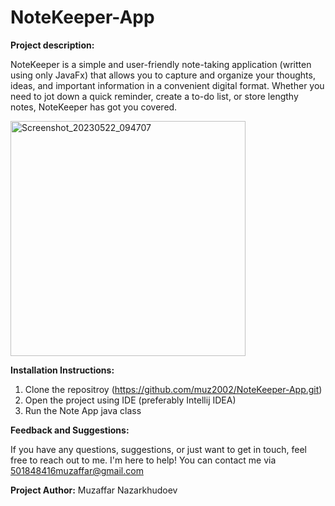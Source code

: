 # NoteKeeper-App

**Project description:**

NoteKeeper is a simple and user-friendly note-taking application (written using only JavaFx) that allows you to capture and organize your thoughts, ideas, and important information in a convenient digital format. Whether you need to jot down a quick reminder, create a to-do list, or store lengthy notes, NoteKeeper has got you covered.


<img width="376" alt="Screenshot_20230522_094707" src="https://github.com/muz2002/NoteKeeper-App/assets/114134934/06d1d343-d51a-4514-9c8f-8340ca2cc4f5">

**Installation Instructions:**
1. Clone the repositroy (https://github.com/muz2002/NoteKeeper-App.git)
2. Open the project using IDE (preferably Intellij IDEA)
3. Run the Note App java class
 
**Feedback and Suggestions:**

If you have any questions, suggestions, or just want to get in touch, feel free to reach out to me. I'm here to help! You can contact me via 501848416muzaffar@gmail.com

**Project Author:**
Muzaffar Nazarkhudoev 


